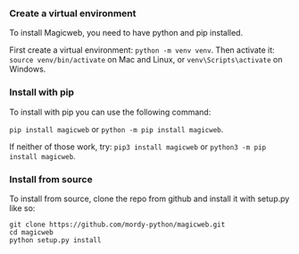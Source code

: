 ### Create a virtual environment

To install Magicweb, you need to have python and pip installed.

First create a virtual environment: `python -m venv venv`. Then activate it: `source venv/bin/activate` on Mac and Linux, or `venv\Scripts\activate` on Windows.

### Install with pip

To install with pip you can use the following command:

`pip install magicweb` or `python -m pip install magicweb`.

If neither of those work, try: `pip3 install magicweb` or `python3 -m pip install magicweb`.

### Install from source

To install from source, clone the repo from github and install it with setup.py like so:

```shell
git clone https://github.com/mordy-python/magicweb.git
cd magicweb
python setup.py install
```
